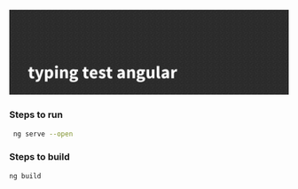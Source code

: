 
![Angular (Typing test)](./banner1.png)

### Steps to run

```bash
 ng serve --open
```

### Steps to build

```bash
ng build 
```
